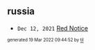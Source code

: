 ## russia


* <code>Dec 12, 2021</code> [Red Notice](2021-12-15T21-11-09-red-notice.md)

<sup><sub>generated 19 Mar 2022 09:44:52 by <a href='https://github.com/senorprogrammer/til'>til</a></sub></sup>
